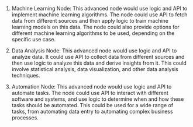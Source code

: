 1. Machine Learning Node: This advanced node would use logic and API to implement machine learning algorithms. The node could use API to fetch data from different sources and then apply logic to train machine learning models on this data. The node could also provide options for different machine learning algorithms to be used, depending on the specific use case.

2. Data Analysis Node: This advanced node would use logic and API to analyze data. It could use API to collect data from different sources and then use logic to analyze this data and derive insights from it. This could involve statistical analysis, data visualization, and other data analysis techniques.

3. Automation Node: This advanced node would use logic and API to automate tasks. The node could use API to interact with different software and systems, and use logic to determine when and how these tasks should be automated. This could be used for a wide range of tasks, from automating data entry to automating complex business processes.